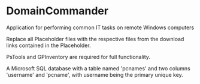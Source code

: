 DomainCommander
===============

Application for performing common IT tasks on remote Windows computers

Replace all Placeholder files with the respective files from the download links contained in the Placeholder.

PsTools and GPInventory are required for full functionality.

A Microsoft SQL database with a table named 'pcnames' and two columns 'username' and 'pcname', with username being the primary unique key.
